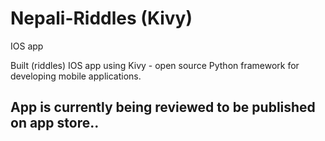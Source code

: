 # Nepali-Riddles (Kivy)
IOS app

Built (riddles) IOS app using Kivy - open source Python framework for developing mobile applications.

## App is currently being reviewed to be published on app store..
